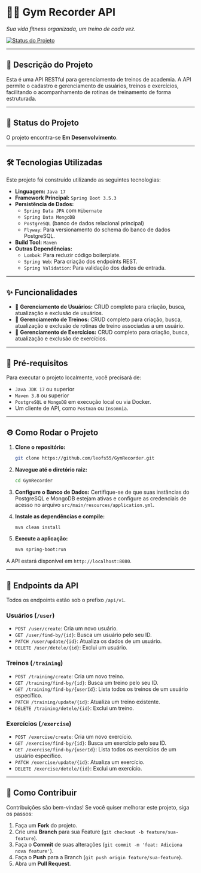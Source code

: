 # 🏋️‍♂️ Gym Recorder API

*Sua vida fitness organizada, um treino de cada vez.*

[![Status do Projeto](https://img.shields.io/badge/status-em--desenvolvimento-yellowgreen)]()

---

## 📝 Descrição do Projeto

Esta é uma API RESTful para gerenciamento de treinos de academia. A API permite o cadastro e gerenciamento de usuários, treinos e exercícios, facilitando o acompanhamento de rotinas de treinamento de forma estruturada.

---

## 🚀 Status do Projeto

O projeto encontra-se **Em Desenvolvimento**.

---

## 🛠️ Tecnologias Utilizadas

Este projeto foi construído utilizando as seguintes tecnologias:

*   **Linguagem:** `Java 17`
*   **Framework Principal:** `Spring Boot 3.5.3`
*   **Persistência de Dados:**
    *   `Spring Data JPA` com `Hibernate`
    *   `Spring Data MongoDB`
    *   `PostgreSQL` (banco de dados relacional principal)
    *   `Flyway`: Para versionamento do schema do banco de dados PostgreSQL.
*   **Build Tool:** `Maven`
*   **Outras Dependências:**
    *   `Lombok`: Para reduzir código boilerplate.
    *   `Spring Web`: Para criação dos endpoints REST.
    *   `Spring Validation`: Para validação dos dados de entrada.

---

## ✨ Funcionalidades

*   👤 **Gerenciamento de Usuários:** CRUD completo para criação, busca, atualização e exclusão de usuários.
*   💪 **Gerenciamento de Treinos:** CRUD completo para criação, busca, atualização e exclusão de rotinas de treino associadas a um usuário.
*   🤸 **Gerenciamento de Exercícios:** CRUD completo para criação, busca, atualização e exclusão de exercícios.

---

## 🔧 Pré-requisitos

Para executar o projeto localmente, você precisará de:

*   `Java JDK 17` ou superior
*   `Maven 3.8` ou superior
*   `PostgreSQL` e `MongoDB` em execução local ou via Docker.
*   Um cliente de API, como `Postman` ou `Insomnia`.

---

## ⚙️ Como Rodar o Projeto

1.  **Clone o repositório:**
    ```bash
    git clone https://github.com/leofs55/GymRecorder.git
    ```

2.  **Navegue até o diretório raiz:**
    ```bash
    cd GymRecorder
    ```
3.  **Configure o Banco de Dados:**
    Certifique-se de que suas instâncias do PostgreSQL e MongoDB estejam ativas e configure as credenciais de acesso no arquivo `src/main/resources/application.yml`.

4.  **Instale as dependências e compile:**
    ```bash
    mvn clean install
    ```

5.  **Execute a aplicação:**
    ```bash
    mvn spring-boot:run
    ```

A API estará disponível em `http://localhost:8080`.

---

## 🔌 Endpoints da API

Todos os endpoints estão sob o prefixo `/api/v1`.

### Usuários (`/user`)

*   `POST /user/create`: Cria um novo usuário.
*   `GET /user/find-by/{id}`: Busca um usuário pelo seu ID.
*   `PATCH /user/update/{id}`: Atualiza os dados de um usuário.
*   `DELETE /user/detele/{id}`: Exclui um usuário.

### Treinos (`/training`)

*   `POST /training/create`: Cria um novo treino.
*   `GET /training/find-by/{id}`: Busca um treino pelo seu ID.
*   `GET /training/find-by/{userId}`: Lista todos os treinos de um usuário específico.
*   `PATCH /training/update/{id}`: Atualiza um treino existente.
*   `DELETE /training/detele/{id}`: Exclui um treino.

### Exercícios (`/exercise`)

*   `POST /exercise/create`: Cria um novo exercício.
*   `GET /exercise/find-by/{id}`: Busca um exercício pelo seu ID.
*   `GET /exercise/find-by/{userId}`: Lista todos os exercícios de um usuário específico.
*   `PATCH /exercise/update/{id}`: Atualiza um exercício.
*   `DELETE /exercise/detele/{id}`: Exclui um exercício.

---

## 🤝 Como Contribuir

Contribuições são bem-vindas! Se você quiser melhorar este projeto, siga os passos:

1.  Faça um **Fork** do projeto.
2.  Crie uma **Branch** para sua Feature (`git checkout -b feature/sua-feature`).
3.  Faça o **Commit** de suas alterações (`git commit -m 'feat: Adiciona nova feature'`).
4.  Faça o **Push** para a Branch (`git push origin feature/sua-feature`).
5.  Abra um **Pull Request**.
